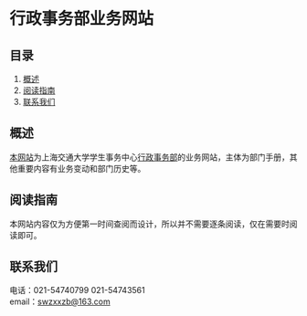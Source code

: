 行政事务部业务网站  
======

目录
----
1. [概述](#概述)  
2. [阅读指南](#阅读指南)  
3. [联系我们](#联系我们)  

概述  
-----
[本网站](https://wangbo-sjtu.github.io/Business-Changes/)为上海交通大学学生事务中心[行政事务部](xingzhengbu.group)的业务网站，主体为部门手册，其他重要内容有业务变动和部门历史等。

阅读指南  
-----
本网站内容仅为方便第一时间查阅而设计，所以并不需要逐条阅读，仅在需要时阅读即可。

联系我们  
-----
电话：021-54740799 021-54743561  
email：swzxxzb@163.com
